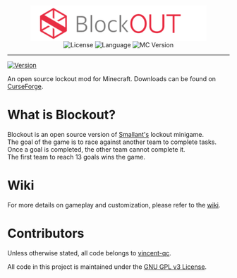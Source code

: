 <div align='center'>
  <img
      align='center'
	    src="assets/images/logo.svg"
	    alt="Logo"
      width="400"
  />
</div>

<div align='center'>
	<img
	    src="https://img.shields.io/github/license/vincent-qc/blockout?style=for-the-badge"
	    alt="License"
	/>
	<img
		src='https://img.shields.io/github/languages/top/vincent-qc/blockout.svg?style=for-the-badge'
		alt='Language'
	/>
  <img
		src='https://img.shields.io/badge/version-1.18.2-red?style=for-the-badge'
		alt='MC Version'
	/>
</div>


---

[![Version](https://img.shields.io/badge/version-1.18.2-red)](https://www.curseforge.com/minecraft/mc-mods/blockout-minigame/files/3800623)


An open source lockout mod for Minecraft. Downloads can be found on [CurseForge](https://www.curseforge.com/minecraft/mc-mods/blockout-minigame/files).

# What is Blockout?
Blockout is an open source version of [Smallant's](https://www.youtube.com/c/Smallant/videos) lockout minigame.<br>
The goal of the game is to race against another team to complete tasks.<br>
Once a goal is completed, the other team cannot complete it.<br>
The first team to reach 13 goals wins the game.<br>

# Wiki
For more details on gameplay and customization, please refer to the [wiki](https://github.com/vincor-qc/blockout/wiki).

# Contributors

Unless otherwise stated, all code belongs to [vincent-qc](https://github.com/vincent-qc).

All code in this project is maintained under the [GNU GPL v3 License](https://github.com/vincent-qc/blockout/blob/main/LICENSE).
